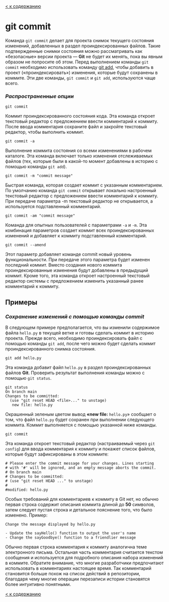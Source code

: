 [< к содержанию](/readme.md)

# git commit

Команда ``git commit`` делает для проекта снимок текущего состояния изменений, добавленных в раздел проиндексированных файлов. Такие подтвержденные снимки состояния можно рассматривать как «безопасные» версии проекта — **Git** не будет их менять, пока вы явным образом не попросите об этом. Перед выполнением команды ``git commit`` необходимо использовать команду [git add](#), чтобы добавить в проект («проиндексировать») изменения, которые будут сохранены в коммите. Эти две команды, ``git commit`` и ``git add``, используются чаще всего. 

### ***Распространенные опции***

```
git commit
```

Коммит проиндексированного состояния кода. Эта команда откроет текстовый редактор с предложением ввести комментарий к коммиту. После ввода комментария сохраните файл и закройте текстовый редактор, чтобы выполнить коммит.

```
git commit -a
```

Выполнение коммита состояния со всеми изменениями в рабочем каталоге. Эта команда включает только изменения отслеживаемых файлов (тех, которые были в какой-то момент добавлены в историю с помощью команды ``git add``).

```
git commit -m "commit message"
```

Быстрая команда, которая создает коммит с указанным комментарием. По умолчанию команда ``git commit`` открывает локально настроенный текстовый редактор с предложением ввести комментарий к коммиту. При передаче параметра -m текстовый редактор не открывается, а используется подставленный комментарий.

```
git commit -am "commit message"
```

Команда для опытных пользователей с параметрами ``-a`` и ``-m``. Эта комбинация параметров создает коммит всех проиндексированных изменений и добавляет к коммиту подставленный комментарий.

```
git commit --amend
```

Этот параметр добавляет команде commit новый уровень функциональности. При передаче этого параметра будет изменен последний коммит. Вместо создания нового коммита проиндексированные изменения будут добавлены в предыдущий коммит. Кроме того, эта команда откроет настроенный текстовый редактор системы с предложением изменить указанный ранее комментарий к коммиту.

## Примеры

### ***Сохранение изменений с помощью команды commit***

В следующем примере предполагается, что вы изменили содержимое файла ``hello.py`` в текущей ветке и готовы сделать коммит в историю проекта. Прежде всего, необходимо проиндексировать файл с помощью команды ``git add``, после чего можно будет сделать коммит проиндексированного снимка состояния.

```
git add hello.py
```

Эта команда добавит файл ``hello.py`` в раздел проиндексированных файлов **Git**. Проверить результат выполнения команды можно с помощью ``git status``.

```
git status
On branch main
Changes to be committed:
  (use "git reset HEAD <file>..." to unstage)
   new file: hello.py
   ```


Окрашенный зеленым цветом вывод **«new file:** ``hello.py``» сообщает о том, что файл ``hello.py`` будет сохранен при выполнении следующего коммита. Коммит выполняется с помощью указанной ниже команды.
```
git commit
```

Эта команда откроет текстовый редактор (настраиваемый через ``git config``) для ввода комментария к коммиту и покажет список файлов, которые будут зафиксированы в этом коммите:

```
# Please enter the commit message for your changes. Lines starting
# with '#' will be ignored, and an empty message aborts the commit.
# On branch main
# Changes to be committed:
# (use "git reset HEAD ..." to unstage)
#
#modified: hello.py
```

Особых требований для комментариев к коммиту в Git нет, но обычно первая строка содержит описания коммита длиной до **50** символов, затем следует пустая строка и детальное пояснение того, что было изменено. Пример:

```
Change the message displayed by hello.py

- Update the sayHello() function to output the user's name
- Change the sayGoodbye() function to a friendlier message
```

Обычно первая строка комментария к коммиту аналогична теме электронного письма. Остальная часть комментария считается текстом сообщения и используется для подробного описания набора изменений в коммите. Обратите внимание, что многие разработчики предпочитают использовать в комментариях настоящее время. Так комментарий становится больше похож на список действий в репозитории, благодаря чему многие операции перезаписи истории становятся более интуитивно понятными.

[< к содержанию](/readme.md)